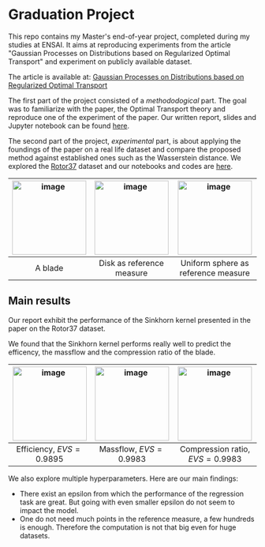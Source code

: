 # Graduation Project

This repo contains my Master's end-of-year project, completed during my studies at ENSAI. It aims at reproducing experiments from the article "Gaussian Processes on Distributions based on Regularized Optimal Transport" and experiment on publicly available dataset.

The article is available at: [Gaussian Processes on Distributions based on Regularized Optimal Transport](https://arxiv.org/abs/2210.06574)

The first part of the project consisted of a *methododogical* part. The goal was to familiarize with the paper, the Optimal Transport theory and reproduce one of the experiment of the paper. Our written report, slides and Jupyter notebook can be found [here](https://github.com/Lui5ito/GraduationProject/tree/main/Methodological%20Part).

The second part of the project, *experimental* part, is about applying the foundings of the paper on a real life dataset and compare the proposed method against established ones such as the Wasserstein distance. We explored the [Rotor37](https://plaid-lib.readthedocs.io/en/latest/source/data_challenges/rotor37.html) dataset and our notebooks and codes are [here](https://github.com/Lui5ito/GraduationProject/tree/main/Experimental%20Part).

| <img src="https://github.com/Lui5ito/GraduationProject/assets/104061901/076f6dc7-0fec-4b08-8823-244610d82705" alt="image" width="150" height="auto">  |  <img src="https://github.com/Lui5ito/GraduationProject/assets/104061901/dac8126d-2854-4b9f-929f-cbae6dca4cf7" alt="image" width="150" height="auto">  |   <img src="https://github.com/Lui5ito/GraduationProject/assets/104061901/37bd279e-9860-447b-8c73-aa59151c7f01" alt="image" width="150" height="auto">  | 
|:-:|:-:|:-:|
| A blade | Disk as reference measure | Uniform sphere as reference measure |


## Main results

Our report exhibit the performance of the Sinkhorn kernel presented in the paper on the Rotor37 dataset.

We found that the Sinkhorn kernel performs really well to predict the efficency, the massflow and the compression ratio of the blade.

| <img src="https://github.com/Lui5ito/GraduationProject/assets/104061901/675c42de-0029-40f0-bc6c-2cfe88ca1391" alt="image" width="150" height="auto">  |  <img src="https://github.com/Lui5ito/GraduationProject/assets/104061901/657ca77b-000a-4168-ba2e-4bc19c616b4b" alt="image" width="150" height="auto">  |   <img src="https://github.com/Lui5ito/GraduationProject/assets/104061901/e988d141-8cf2-4638-bf18-0ec2ccd4c481" alt="image" width="150" height="auto">  | 
|:-:|:-:|:-:|
| Efficiency, $EVS = 0.9895$ | Massflow, $EVS = 0.9983$ | Compression ratio, $EVS = 0.9983$ |

We also explore multiple hyperparameters. Here are our main findings:
- There exist an epsilon from which the performance of the regression task are great. But going with even smaller epsilon do not seem to impact the model.
- One do not need much points in the reference measure, a few hundreds is enough. Therefore the computation is not that big even for huge datasets.
